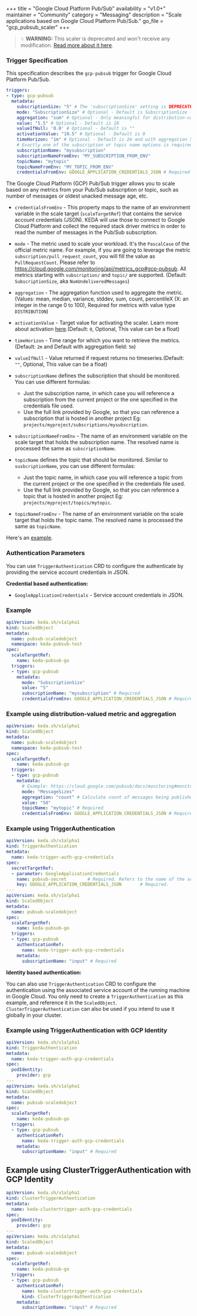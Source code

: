 +++
title = "Google Cloud Platform Pub/Sub"
availability = "v1.0+"
maintainer = "Community"
category = "Messaging"
description = "Scale applications based on Google Cloud Platform Pub/Sub."
go_file = "gcp_pubsub_scaler"
+++

> 💡 **WARNING:** This scaler is deprecated and won't receive any modification. [Read more about it here](../../../blog/2025-08-15-gcp-deprecations.md).

### Trigger Specification

This specification describes the `gcp-pubsub` trigger for Google Cloud Platform Pub/Sub.

```yaml
triggers:
- type: gcp-pubsub
  metadata:
    subscriptionSize: "5" # The 'subscriptionSize' setting is DEPRECATED and will be removed in v2.20 - Use 'mode' and 'value' instead" 
    mode: "SubscriptionSize" # Optional - Default is SubscriptionSize - SubscriptionSize or OldestUnackedMessageAge
    aggregation: "sum" # Optional - Only meaningful for distribution-valued metrics
    value: "5.5" # Optional - Default is 10
    valueIfNull: '0.0' # Optional - Default is ""
    activationValue: "10.5" # Optional - Default is 0
    timeHorizon: "1m" # Optional - Default is 2m and with aggregation 5m
    # Exactly one of the subscription or topic name options is required
    subscriptionName: "mysubscription"
    subscriptionNameFromEnv: "MY_SUBSCRIPTION_FROM_ENV"
    topicName: "mytopic"
    topicNameFromEnv: "MY_TOPIC_FROM_ENV"
    credentialsFromEnv: GOOGLE_APPLICATION_CREDENTIALS_JSON # Required
```

The Google Cloud Platform (GCP) Pub/Sub trigger allows you to scale based on any metrics from your Pub/Sub subscription or topic, such as number of messages or oldest unacked message age, etc.

- `credentialsFromEnv` - This property maps to the name of an environment variable in the scale target (`scaleTargetRef`) that contains the service account credentials (JSON). KEDA will use those to connect to Google Cloud Platform and collect the required stack driver metrics in order to read the number of messages in the Pub/Sub subscription.

- `mode` - The metric used to scale your workload. It's the `PascalCase` of the official metric name. For example, if you are going to leverage the metric `subscription/pull_request_count`, you will fill the value as `PullRequestCount`. Please refer to https://cloud.google.com/monitoring/api/metrics_gcp#gcp-pubsub. All metrics starting with `subscription/` and `topic/` are supported. (Default: `SubscriptionSize`, aka `NumUndeliveredMessages`)

- `aggregation` - The aggregation function used to aggregate the metric. (Values: mean, median, variance, stddev, sum, count, percentileX (X: an integer in the range 0 to 100), Required for metrics with value type `DISTRIBUTION`)


- `activationValue` - Target value for activating the scaler. Learn more about activation [here](./../concepts/scaling-deployments.md#activating-and-scaling-thresholds).(Default: `0`, Optional, This value can be a float)

- `timeHorizon` - Time range for which you want to retrieve the metrics. (Default: `2m` and Default with aggregation field: `5m`)

- `valueIfNull` - Value returned if request returns no timeseries.(Default: `""`, Optional, This value can be a float) 

- `subscriptionName` defines the subscription that should be monitored. You can use different formulas:
  - Just the subscription name, in which case you will reference a subscription from the current project or the one specified in the credentials file used.
  - Use the full link provided by Google, so that you can reference a subscription that is hosted in another project Eg: `projects/myproject/subscriptions/mysubscription`.

- `subscriptionNameFromEnv` - The name of an environment variable on the scale target that holds the subscription name. The resolved name is processed the same as `subscriptionName`.

- `topicName` defines the topic that should be monitored. Similar to `susbcriptionName`, you can use different formulas:
  - Just the topic name, in which case you will reference a topic from the current project or the one specified in the credentials file used.
  - Use the full link provided by Google, so that you can reference a topic that is hosted in another project Eg: `projects/myproject/topics/mytopic`.

- `topicNameFromEnv` - The name of an environment variable on the scale target that holds the topic name. The resolved name is processed the same as `topicName`.

Here's an [example](https://github.com/kedacore/sample-go-gcppubsub).

### Authentication Parameters
You can use `TriggerAuthentication` CRD to configure the authenticate by providing the service account credentials in JSON.


**Credential based authentication:**

- `GoogleApplicationCredentials` - Service account credentials in JSON.

### Example

```yaml
apiVersion: keda.sh/v1alpha1
kind: ScaledObject
metadata:
  name: pubsub-scaledobject
  namespace: keda-pubsub-test
spec:
  scaleTargetRef:
    name: keda-pubsub-go
  triggers:
  - type: gcp-pubsub
    metadata:
      mode: "SubscriptionSize"
      value: "5"
      subscriptionName: "mysubscription" # Required
      credentialsFromEnv: GOOGLE_APPLICATION_CREDENTIALS_JSON # Required
```

### Example using distribution-valued metric and aggregation

```yaml
apiVersion: keda.sh/v1alpha1
kind: ScaledObject
metadata:
  name: pubsub-scaledobject
  namespace: keda-pubsub-test
spec:
  scaleTargetRef:
    name: keda-pubsub-go
  triggers:
  - type: gcp-pubsub
    metadata:
      # Example: https://cloud.google.com/pubsub/docs/monitoring#monitoring_message_throughput_2
      mode: "MessageSizes"
      aggregation: "count" # Calculate count of messages being published
      value: "50"
      topicName: "mytopic" # Required
      credentialsFromEnv: GOOGLE_APPLICATION_CREDENTIALS_JSON # Required
```

### Example using TriggerAuthentication

```yaml
apiVersion: keda.sh/v1alpha1
kind: TriggerAuthentication
metadata:
  name: keda-trigger-auth-gcp-credentials
spec:
  secretTargetRef:
  - parameter: GoogleApplicationCredentials
    name: pubsub-secret        # Required. Refers to the name of the secret
    key: GOOGLE_APPLICATION_CREDENTIALS_JSON       # Required.
---
apiVersion: keda.sh/v1alpha1
kind: ScaledObject
metadata:
  name: pubsub-scaledobject
spec:
  scaleTargetRef:
    name: keda-pubsub-go
  triggers:
  - type: gcp-pubsub
    authenticationRef:
      name: keda-trigger-auth-gcp-credentials
    metadata:
      subscriptionName: "input" # Required
```

**Identity based authentication:**

You can also use `TriggerAuthentication` CRD to configure the authentication using the associated service account of the running machine in Google Cloud. You only need to create a `TriggerAuthentication` as this example, and reference it in the `ScaledObject`. `ClusterTriggerAuthentication` can also be used if you intend to use it globally in your cluster.

### Example using TriggerAuthentication with GCP Identity

```yaml
apiVersion: keda.sh/v1alpha1
kind: TriggerAuthentication
metadata:
  name: keda-trigger-auth-gcp-credentials
spec:
  podIdentity:
    provider: gcp
---
apiVersion: keda.sh/v1alpha1
kind: ScaledObject
metadata:
  name: pubsub-scaledobject
spec:
  scaleTargetRef:
    name: keda-pubsub-go
  triggers:
  - type: gcp-pubsub
    authenticationRef:
      name: keda-trigger-auth-gcp-credentials
    metadata:
      subscriptionName: "input" # Required
```

## Example using ClusterTriggerAuthentication with GCP Identity

```yaml
apiVersion: keda.sh/v1alpha1
kind: ClusterTriggerAuthentication
metadata:
  name: keda-clustertrigger-auth-gcp-credentials
spec:
  podIdentity:
    provider: gcp
---
apiVersion: keda.sh/v1alpha1
kind: ScaledObject
metadata:
  name: pubsub-scaledobject
spec:
  scaleTargetRef:
    name: keda-pubsub-go
  triggers:
  - type: gcp-pubsub
    authenticationRef:
      name: keda-clustertrigger-auth-gcp-credentials
      kind: ClusterTriggerAuthentication
    metadata:
      subscriptionName: "input" # Required
```
